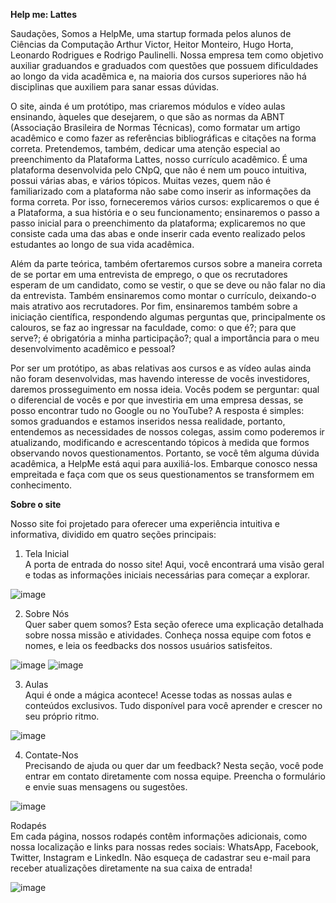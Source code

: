 <b>Help me: Lattes</b>

Saudações, 
Somos a HelpMe, uma startup formada pelos alunos de Ciências da Computação Arthur Victor, Heitor Monteiro, Hugo Horta, Leonardo Rodrigues e Rodrigo Paulinelli. Nossa empresa tem como objetivo auxiliar graduandos e graduados com questões que possuem dificuldades ao longo da vida acadêmica e, na maioria dos cursos superiores não há disciplinas que auxiliem para sanar essas dúvidas.

O site, ainda é um protótipo, mas criaremos módulos e vídeo aulas ensinando, àqueles que desejarem, o que são as normas da ABNT (Associação Brasileira de Normas Técnicas), como formatar um artigo acadêmico e como fazer as referências bibliográficas e citações na forma correta. Pretendemos, também, dedicar uma atenção especial ao preenchimento da Plataforma Lattes, nosso currículo acadêmico. É uma plataforma desenvolvida pelo CNpQ, que não é nem um pouco intuitiva, possui várias abas, e vários tópicos. Muitas vezes, quem não é familiarizado com a plataforma não sabe como inserir as informações da forma correta. Por isso, forneceremos vários cursos: explicaremos o que é a Plataforma, a sua história e o seu funcionamento; ensinaremos o passo a passo inicial para o preenchimento da plataforma; explicaremos no que consiste cada uma das abas e onde inserir cada evento realizado pelos estudantes ao longo de sua vida acadêmica.

Além da parte teórica, também ofertaremos cursos sobre a maneira correta de se portar em uma entrevista de emprego, o que os recrutadores esperam de um candidato, como se vestir, o que se deve ou não falar no dia da entrevista. Também ensinaremos como montar o currículo, deixando-o mais atrativo aos recrutadores.
Por fim, ensinaremos também sobre a iniciação científica, respondendo algumas perguntas que, principalmente os calouros, se faz ao ingressar na faculdade, como: o que é?; para que serve?; é obrigatória a minha participação?; qual a importância para o meu desenvolvimento acadêmico e pessoal?

Por ser um protótipo, as abas relativas aos cursos e as vídeo aulas ainda não foram desenvolvidas, mas havendo interesse de vocês investidores, daremos prosseguimento em nossa ideia. 
Vocês podem se perguntar: qual o diferencial de vocês e por que investiria em uma empresa dessas, se posso encontrar tudo no Google ou no YouTube? A resposta é simples: somos graduandos e estamos inseridos nessa realidade, portanto, entendemos as necessidades de nossos colegas, assim como poderemos ir atualizando, modificando e acrescentando tópicos à medida que formos observando novos questionamentos. Portanto, se você têm alguma dúvida acadêmica, a HelpMe está aqui para auxiliá-los. Embarque conosco nessa empreitada e faça com que os seus questionamentos se transformem em conhecimento.

<b>Sobre o site</b>

Nosso site foi projetado para oferecer uma experiência intuitiva e informativa, dividido em quatro seções principais:

1. Tela Inicial
   <br>A porta de entrada do nosso site! Aqui, você encontrará uma visão geral e todas as informações iniciais necessárias para começar a explorar.

![image](https://github.com/LeonardoRodrigue/Trabalho_Front/assets/137435258/2db384b3-3f33-447d-80f4-dddbcf0ea1a2)

2. Sobre Nós
   <br>Quer saber quem somos? Esta seção oferece uma explicação detalhada sobre nossa missão e atividades. Conheça nossa equipe com fotos e nomes, e leia os feedbacks dos nossos usuários satisfeitos.

![image](https://github.com/LeonardoRodrigue/Trabalho_Front/assets/137435258/c2c935c8-87c0-46af-8fea-05eca1ace73e)
![image](https://github.com/LeonardoRodrigue/Trabalho_Front/assets/137435258/81013540-2896-4fee-9485-e1467f9825aa)

3. Aulas
   <br>Aqui é onde a mágica acontece! Acesse todas as nossas aulas e conteúdos exclusivos. Tudo disponível para você aprender e crescer no seu próprio ritmo.

![image](https://github.com/LeonardoRodrigue/Trabalho_Front/assets/137435258/88547628-3497-4aff-a631-34a3e66c3b1e)

4. Contate-Nos
   <br>Precisando de ajuda ou quer dar um feedback? Nesta seção, você pode entrar em contato diretamente com nossa equipe. Preencha o formulário e envie suas mensagens ou sugestões.

![image](https://github.com/LeonardoRodrigue/Trabalho_Front/assets/137435258/0dc8c7b5-ff39-4592-8eb5-990daaf4c0cb)

Rodapés
<br>Em cada página, nossos rodapés contêm informações adicionais, como nossa localização e links para nossas redes sociais: WhatsApp, Facebook, Twitter, Instagram e LinkedIn. Não esqueça de cadastrar seu e-mail para receber atualizações diretamente na sua caixa de entrada!

![image](https://github.com/LeonardoRodrigue/Trabalho_Front/assets/137435258/a697c1cd-a2d5-4dce-881d-05979c3fa119)
